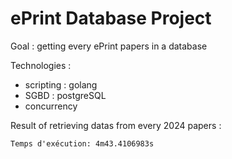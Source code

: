 # ePrint Database Project

Goal : getting every ePrint papers in a database

Technologies :
- scripting : golang
- SGBD : postgreSQL
- concurrency

Result of retrieving datas from every 2024 papers :
```
Temps d'exécution: 4m43.4106983s
```